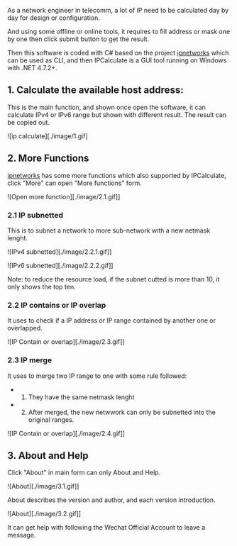 As a network engineer in telecomm, a lot of IP need to be calculated day by day for design or configuration.

And using some offline or online tools, it requires to fill address or mask one by one then click submit button to get the result.

Then this software is coded with C# based on the project [ipnetworks](https://github.com/lduchosal/ipnetwork) which can be used as CLI, and then IPCalculate is  a GUI tool running on Windows with .NET 4.7.2+.


## 1. Calculate the available host address:
This is the main function, and shown once open the software, it can calculate IPv4 or IPv6 range but shown with different result. The result can be copied out.

![ip calculate][./image/1.gif]

## 2. More Functions
[ipnetworks](https://github.com/lduchosal/ipnetwork) has some more functions which also supported by IPCalculate, click "More" can open "More functions" form.

![Open more function][./image/2.1.gif]]

### 2.1 IP subnetted
This is to subnet a network to more sub-network with a new netmask lenght.

![IPv4 subnetted][./image/2.2.1.gif]]

![IPv6 subnetted][./image/2.2.2.gif]]

Note: to reduce the resource load, if the subnet cutted is more than 10, it only shows the top ten.

### 2.2 IP contains or IP overlap
It uses to check if a IP address or IP range contained by another one or overlapped.

![IP Contain or overlap][./image/2.3.gif]]

### 2.3 IP merge
It uses to merge two IP range to one with some rule followed:
- 1. They have the same netmask lenght
- 2. After merged, the new netwwork can only be subnetted into the original ranges.

![IP Contain or overlap][./image/2.4.gif]]


## 3. About and Help 
Click "About" in main form can only About and Help.

![About][./image/3.1.gif]]

About describes the version and author, and each version introduction.

![About][./image/3.2.gif]]

It can get help with following the Wechat Official Account to leave a message.

